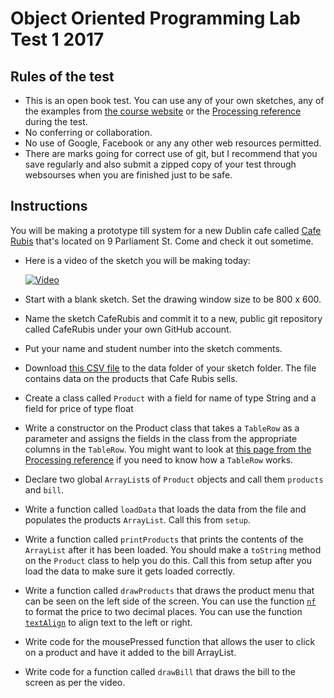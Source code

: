 # Object Oriented Programming Lab Test 1 2017

## Rules of the test
- This is an open book test. You can use any of your own sketches, any of the examples from [the course website](https://github.com/skooter500/OOP-2017-2018) or the [Processing reference](https://processing.org/reference/) during the test.
- No conferring or collaboration.
- No use of Google, Facebook or any any other web resources permitted.
- There are marks going for correct use of git, but I recommend that you save regularly and also submit a zipped copy of your test through websourses when you are finished just to be safe.

## Instructions

You will be making a prototype till system for a new Dublin cafe called [Cafe Rubis]() that's located on 9 Parliament St. Come and check it out sometime.

- Here is a video of the sketch you will be making today:

  [![Video](http://img.youtube.com/vi/J2kHSSFA4NU/0.jpg)](http://www.youtube.com/watch?v=J2kHSSFA4NU)

- Start with a blank sketch. Set the drawing window size to be 800 x 600.
- Name the sketch CafeRubis and commit it to a new, public git repository called CafeRubis under your own GitHub account.
- Put your name and student number into the sketch comments.
- Download [this CSV file](cafe.csv) to the data folder of your sketch folder. The file contains data on the products that Cafe Rubis sells.

- Create a class called ```Product``` with a field for name of type String and a field for price of type float
- Write a constructor on the Product class that takes a ```TableRow``` as a parameter and assigns the fields in the class from the appropriate columns in the ```TableRow```. You might want to look at [this page from the Processing reference](https://processing.org/reference/TableRow.html) if you need to know how a ```TableRow``` works.
- Declare two global ```ArrayList```s of ```Product``` objects and call them ```products``` and ```bill```.
- Write a function called ```loadData``` that loads the data from the file and populates the products ```ArrayList```. Call this from ```setup```.
- Write a function called ```printProducts``` that prints the contents of the ```ArrayList``` after it has been loaded. You should make a ```toString``` method on the ```Product``` class to help you do this. Call this from setup after you load the data to make sure it gets loaded correctly.
- Write a function called ```drawProducts``` that draws the product menu that can be seen on the left side of the screen. You can use the function [```nf```]() to format the price to two decimal places. You can use the function [```textAlign```]() to align text to the left or right.
- Write code for the mousePressed function that allows the user to click on a product and have it added to the bill ArrayList.
- Write code for a function called ```drawBill``` that draws the bill to the screen as per the video. 
